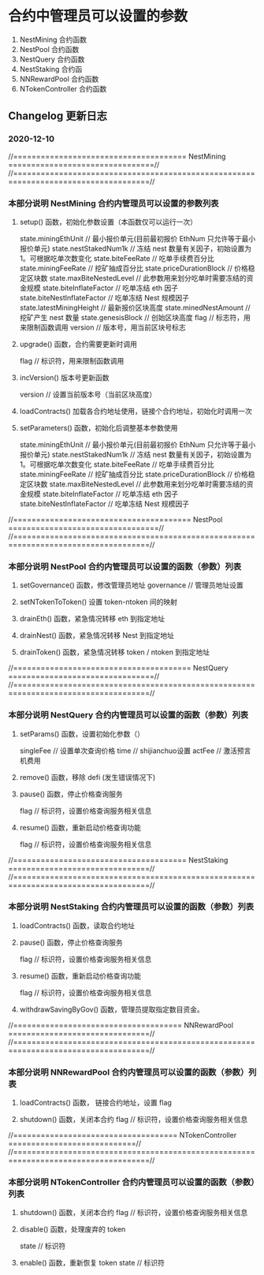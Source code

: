 # 合约中管理员可以设置的参数
1. NestMining 合约函数
2. NestPool 合约函数
3. NestQuery 合约函数
4. NestStaking 合约函
5. NNRewardPool 合约函数
6. NTokenController 合约函数


## Changelog 更新日志

### 2020-12-10


//======================================  NestMining  ================================//
//====================================================================================//

### 本部分说明 NestMining 合约内管理员可以设置的参数列表
1. setup() 函数，初始化参数设置（本函数仅可以运行一次）

    state.miningEthUnit           // 最小报价单元(目前最初报价 EthNum 只允许等于最小报价单元)
    state.nestStakedNum1k         // 冻结 nest 数量有关因子，初始设置为 1。可根据吃单次数变化
    state.biteFeeRate             // 吃单手续费百分比
    state.miningFeeRate           // 挖矿抽成百分比
    state.priceDurationBlock      // 价格稳定区块数
    state.maxBiteNestedLevel      // 此参数用来划分吃单时需要冻结的资金规模
    state.biteInflateFactor       // 吃单冻结 eth 因子
    state.biteNestInflateFactor   // 吃单冻结 Nest 规模因子
    state.latestMiningHeight      // 最新报价区块高度
    state.minedNestAmount         // 挖矿产生 nest 数量
    state.genesisBlock            // 创始区块高度
    flag                          // 标志符，用来限制函数调用
    version                       // 版本号，用当前区块号标志


2. upgrade() 函数，合约需要更新时调用
   
   flag    // 标识符，用来限制函数调用


3. incVersion() 版本号更新函数
   
   version   // 设置当前版本号（当前区块高度）


4. loadContracts() 加载各合约地址使用，链接个合约地址，初始化时调用一次


5. setParameters() 函数，初始化后调整基本参数使用

    state.miningEthUnit           // 最小报价单元(目前最初报价 EthNum 只允许等于最小报价单元)
    state.nestStakedNum1k         // 冻结 nest 数量有关因子，初始设置为 1。可根据吃单次数变化
    state.biteFeeRate             // 吃单手续费百分比
    state.miningFeeRate           // 挖矿抽成百分比
    state.priceDurationBlock      // 价格稳定区块数
    state.maxBiteNestedLevel      // 此参数用来划分吃单时需要冻结的资金规模
    state.biteInflateFactor       // 吃单冻结 eth 因子
    state.biteNestInflateFactor   // 吃单冻结 Nest 规模因子



//=======================================  NestPool  =================================//
//====================================================================================//

### 本部分说明 NestPool 合约内管理员可以设置的函数（参数）列表
1. setGovernance() 函数，修改管理员地址
   governance    // 管理员地址设置


2. setNTokenToToken() 设置 token-ntoken 间的映射


3. drainEth() 函数，紧急情况转移 eth 到指定地址


4. drainNest() 函数，紧急情况转移 Nest 到指定地址


5. drainToken() 函数，紧急情况转移 token / ntoken 到指定地址



//=======================================  NestQuery  ================================//
//====================================================================================//

### 本部分说明 NestQuery 合约内管理员可以设置的函数（参数）列表
1. setParams() 函数，设置初始化参数（）
  
   singleFee   // 设置单次查询价格
   time        // shijianchuo设置
   actFee      // 激活预言机费用


2. remove() 函数，移除 defi (发生错误情况下)


3. pause() 函数，停止价格查询服务
   
   flag    // 标识符，设置价格查询服务相关信息


4. resume() 函数，重新启动价格查询功能

   flag    // 标识符，设置价格查询服务相关信息



//======================================  NestStaking  ===============================//
//====================================================================================//

### 本部分说明 NestStaking 合约内管理员可以设置的函数（参数）列表
1. loadContracts() 函数，读取合约地址


2. pause() 函数，停止价格查询服务
   
   flag    // 标识符，设置价格查询服务相关信息


4. resume() 函数，重新启动价格查询功能

   flag    // 标识符，设置价格查询服务相关信息


5. withdrawSavingByGov() 函数，管理员提取指定数目资金。


//=====================================  NNRewardPool  ===============================//
//====================================================================================//

### 本部分说明 NNRewardPool 合约内管理员可以设置的函数（参数）列表
1. loadContracts() 函数， 链接合约地址，设置 flag


2. shutdown() 函数，关闭本合约
   flag    // 标识符，设置价格查询服务相关信息
        


//====================================  NTokenController  ============================//
//====================================================================================//
### 本部分说明 NTokenController 合约内管理员可以设置的函数（参数）列表

1. shutdown() 函数，关闭本合约
   flag    // 标识符，设置价格查询服务相关信息


2. disable() 函数，处理废弃的 token 
   
   state  // 标识符


3. enable() 函数，重新恢复 token
   state    // 标识符
